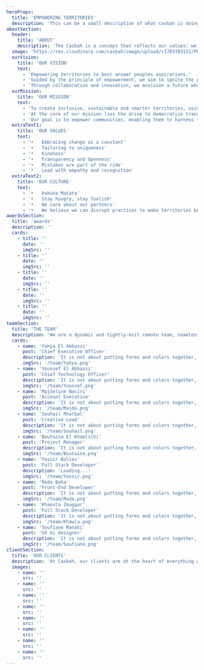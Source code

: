 ```yaml
---
heroProps:
  title: 'EMPOWERING TERRITORIES'
  description: 'This can be a small description of what casbah is doing and it market niche'
aboutSection:
  header:
    title: 'ABOUT'
    description: 'The Casbah is a concept that reflects our values: we draw inspiration from the strength of our roots and push back the boundaries of what is possible. A symbol of resistance, the Casbah stands as a proud witness to what has been and what is yet to come. We embody this Casbah: proof of endurance and persistence, authenticity, beauty, security, affinity and detail.'
  image: 'https://res.cloudinary.com/casbah/image/upload/v1703783151/PORTFOLIO/Expertise/About_copy_vfbily.jpg'
  ourVision:
    title: 'OUR VISION'
    text:
      - 'Empowering territories to best answer peoples aspirations.'
      - 'Guided by the principle of empowerment, we aim to ignite the potential within various territories, creating a harmonious synergy between local strengths and global aspirations. Our vision is to cultivate inclusive growth, where each community contributes to a shared narrative of progress.'
      - 'Through collaboration and innovation, we envision a future where empowered territories serve as guiding lights for sustainable progress, embodying the collective spirit of fulfilling aspirations.'
  ourMission:
    title: 'OUR MISSION'
    text:
      - 'To create inclusive, sustainable and smarter territories, using the power of people and technologies.'
      - 'At the core of our mission lies the drive to democratize transformative technologies. By leveraging the collective potential of individuals, we aim to cultivate inclusive, sustainable, and smarter territories and organisations.'
      - 'Our goal is to empower communities, enabling them to harness these innovations for a future built on equality, sustainability, and technological advancement.'
  extraText1:
    title: 'OUR VALUES'
    text:
      - '•   Embracing change as a constant'
      - '•   Tailoring to uniqueness'
      - '•   Kindness'
      - '•   Transparency and Openness'
      - '•   Mistakes are part of the ride'
      - '•   Lead with empathy and recognition'
  extraText2:
    title: 'OUR CULTURE'
    text:
      - '•   Hakuna Matata'
      - '•   Stay hungry, stay foolish'
      - '•   We care about our partners'
      - '•   We believe we can disrupt practices to make territories better'
awardsSection:
  title: 'awards'
  description: ''
  cards:
    - title: ''
      date: ''
      imgSrc: ''
    - title: ''
      date: ''
      imgSrc: ''
    - title: ''
      date: ''
      imgSrc: ''
    - title: ''
      date: ''
      imgSrc: ''
    - title: ''
      date: ''
      imgSrc: ''
teamSection:
  title: 'THE TEAM'
  description: 'We are a dynamic and tightly-knit remote team, seamlessly collaborating across borders to achieve our collective goals with diverse perspectives and expertise.'
  cards:
    - name: 'Yahya El Abbassi'
      post: 'Chief Executive Officer'
      description: 'It is not about putting forms and colors together, but about finding the right balance between logic and aesthetics, in order to offer It is not about'
      imgSrc: '/team/Yahya.png'
    - name: 'Youssef El Abbassi'
      post: 'Chief Technology Officer'
      description: 'It is not about putting forms and colors together, but about finding the right balance between logic and aesthetics, in order to offer It is not about'
      imgSrc: '/team/Youssef.png'
    - name: 'Majdeline Naciri'
      post: 'Account Executive'
      description: 'It is not about putting forms and colors together, but about finding the right balance between logic and aesthetics, in order to offer It is not about'
      imgSrc: '/team/Majdo.png'
    - name: 'Souhail Rharbal'
      post: 'Creative Lead'
      description: 'It is not about putting forms and colors together, but about finding the right balance between logic and aesthetics, in order to offer It is not about'
      imgSrc: '/team/Souhail.png'
    - name: 'Boutaina El Khamlichi'
      post: 'Project Manager'
      description: 'It is not about putting forms and colors together, but about finding the right balance between logic and aesthetics, in order to offer It is not about'
      imgSrc: '/team/Boutaina.png'
    - name: 'Yassir Bolles'
      post: 'Full Stack Developer'
      description: 'Loading...'
      imgSrc: '/team/Yassir.png'
    - name: 'Reda Baha'
      post: 'Front-End Developer'
      description: 'It is not about putting forms and colors together, but about finding the right balance between logic and aesthetics, in order to offer It is not about'
      imgSrc: '/team/Reda.png'
    - name: 'Khaoula Zouggar'
      post: 'Full Stack Developer'
      description: 'It is not about putting forms and colors together, but about finding the right balance between logic and aesthetics, in order to offer It is not about'
      imgSrc: '/team/Khawla.png'
    - name: 'Soufiane Manahi'
      post: 'UX Ui designer'
      description: 'It is not about putting forms and colors together, but about finding the right balance between logic and aesthetics, in order to offer It is not about'
      imgSrc: '/team/Soufiane.png'
clientSection:
  title: 'OUR CLIENTS'
  description: 'At Casbah, our clients are at the heart of everything we do. We are committed to delivering tailored solutions and exceptional service to meet their unique needs and exceed their expectations.'
  images:
    - name: ''
      src: ''
    - name: ''
      src: ''
    - name: ''
      src: ''
    - name: ''
      src: ''
    - name: ''
      src: ''
    - name: ''
      src: ''
    - name: ''
      src: ''
    - name: ''
      src: ''
---
```


